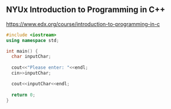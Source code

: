 ## NYUx Introduction to Programming in C++
https://www.edx.org/course/introduction-to-programming-in-c
```cpp
#include <iostream> 
using namespace std;

int main() {
  char inputChar;
  
  cout<<"Please enter: "<<endl;
  cin>>inputChar;

  cout<<inputChar<<endl;
  
  return 0;
}
```
